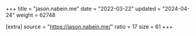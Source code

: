 +++
title = "jason.nabein.me"
date = "2022-03-22"
updated = "2024-04-24"
weight = 62748

[extra]
source = "https://jason.nabein.me/"
ratio = 17
size = 61
+++
